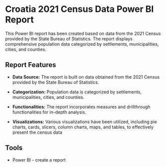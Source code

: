 # Croatia 2021 Census Data Power BI Report

This Power BI report has been created based on data from the 2021 Census provided by the State Bureau of Statistics. The report displays comprehensive population data categorized by settlements, municipalities, cities, and counties.

## Report Features

- **Data Source:** The report is built on data obtained from the 2021 Census provided by the State Bureau of Statistics.

- **Categorization:** Population data is categorized by settlements, municipalities, cities, and counties.

- **Functionalities:** The report incorporates measures and drillthrough functionalities for in-depth analysis.

- **Visualizations:** Various visualizations have been utilized, including pie charts, cards, slicers, column charts, maps, and tables, to effectively present the census data

## Tools
- Power BI - create a report




